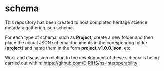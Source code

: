 # schema

This repository has been created to host completed heritage science metadata gathering json schema.

For each type of schema, such as **Project**, create a new folder and then place the actual JSON schema documents in the corespondng folder (**project**) and name them in the form **project_v1.0.0.json**, etc.

Work and discussion relating to the development of these schema is being carried out within: https://github.com/E-RIHS/hs-interoperability
